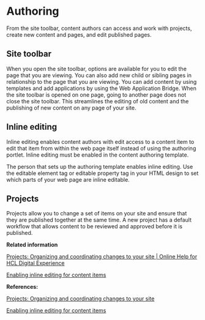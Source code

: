 # Authoring 

From the site toolbar, content authors can access and work with projects, create new content and pages, and edit published pages.

## Site toolbar

When you open the site toolbar, options are available for you to edit the page that you are viewing. You can also add new child or sibling pages in relationship to the page that you are viewing. You can add content by using templates and add applications by using the Web Application Bridge. When the site toolbar is opened on one page, going to another page does not close the site toolbar. This streamlines the editing of old content and the publishing of new content on any page of your site.

## Inline editing

Inline editing enables content authors with edit access to a content item to edit that item from within the web page itself instead of using the authoring portlet. Inline editing must be enabled in the content authoring template.

The person that sets up the authoring template enables inline editing. Use the editable element tag or editable property tag in your HTML design to set which parts of your web page are inline editable.

## Projects

Projects allow you to change a set of items on your site and ensure that they are published together at the same time. A new project has a default workflow that allows content to be reviewed and approved before it is published.

**Related information**  


[Projects: Organizing and coordinating changes to your site \| Online Help for HCL Digital Experience](../panel_help/toolbar_projects.md)

[Enabling inline editing for content items](https://support.hcltech.com/csm?id=kb_category&kb_category=c0ef98b71bb0778083cb86e9cd4bcbf2)

**References:**  


[Projects: Organizing and coordinating changes to your site](toolbar_projects.md)

[Enabling inline editing for content items](https://hclpnpsupport.hcltech.com/csm?id=kb_category&kb_category=c0ef98b71bb0778083cb86e9cd4bcbf2)

